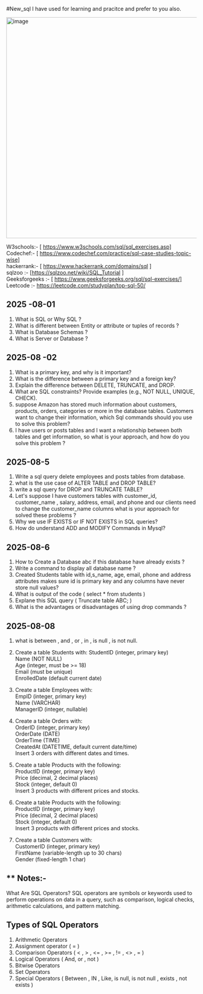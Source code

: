 #New_sql
I have used for learning and pracitce and prefer to you also.  <br>

<img width="1102" height="583" alt="image" src="https://github.com/user-attachments/assets/69e2e883-d749-4bcc-a98a-7dc0476adf6f" />

W3schools:- [ https://www.w3schools.com/sql/sql_exercises.asp] <br>
Codechef:- [ https://www.codechef.com/practice/sql-case-studies-topic-wise] <br> 
hackerrank:- [ https://www.hackerrank.com/domains/sql ] <br> 
sqlzoo  :- [https://sqlzoo.net/wiki/SQL_Tutorial ] <br> 
Geeksforgeeks :- [ https://www.geeksforgeeks.org/sql/sql-exercises/] <br> 
Leetcode :- https://leetcode.com/studyplan/top-sql-50/<br> 

## 2025 -08-01 
1. What is SQL or Why SQL ? <br>
2. What is different between Entity or attribute or tuples of records ? <br>
3. What is Database Schemas ?  <br>
4. What is Server or Database ? <br>

## 2025-08 -02 
1. What is a primary key, and why is it important?
2. What is the difference between a primary key and a foreign key?
3. Explain the difference between DELETE, TRUNCATE, and DROP.
4. What are SQL constraints? Provide examples (e.g., NOT NULL, UNIQUE, CHECK).
5. suppose Amazon has stored much information about customers, products, orders, categories or more in the database tables. Customers want to change their information, which Sql commands should you use to solve this problem?
6. I have users or posts tables and I want a relationship between both tables and get information, so what is your approach, and how do you solve this problem ?

## 2025-08-5
1. Write a sql query delete employees and posts tables from database.
2. what is the use case of ALTER TABLE and DROP TABLE?
3. write a sql query for DROP and TRUNCATE TABLE?
4. Let's suppose I have customers tables with customer_id, customer_name , salary, address, email, and phone and our clients need to change the customer_name columns what is your approach for solved these problems ?
5. Why we use  IF EXISTS or IF NOT EXISTS in SQL queries?
6. How do understand ADD and MODIFY Commands in Mysql?

## 2025-08-6
1. How to Create a Database abc if this database have already exists ?
2. Write a command to display all database name ?
3. Created Students table with id,s_name, age, email, phone and address attributes makes sure id is primary key and any columns have never store null values?
4. What is output of the code ( select * from students )
5. Explane this SQL query ( Truncate table ABC; )
6. What is the advantages or disadvantages of using drop commands ?

## 2025-08-08 
1. what is between , and , or , in , is null , is not null.
2. Create a table Students with:
  StudentID (integer, primary key) <br>
  Name (NOT NULL) <br>
  Age (integer, must be >= 18) <br>
  Email (must be unique) <br>
  EnrolledDate (default current date) <br>
  
3. Create a table Employees with: <br>
  EmpID (integer, primary key) <br>
  Name (VARCHAR) <br>
  ManagerID (integer, nullable) <br>

4. Create a table Orders with: <br>
  OrderID (integer, primary key) <br>
  OrderDate (DATE) <br>
  OrderTime (TIME) <br>
  CreatedAt (DATETIME, default current date/time) <br>
  Insert 3 orders with different dates and times. <br>

5. Create a table Products with the following: <br>
  ProductID (integer, primary key) <br>
  Price (decimal, 2 decimal places) <br>
  Stock (integer, default 0) <br>
  Insert 3 products with different prices and stocks. <br>

6. Create a table Products with the following: <br>
  ProductID (integer, primary key) <br>
  Price (decimal, 2 decimal places) <br>
  Stock (integer, default 0)  <br>
  Insert 3 products with different prices and stocks. <br>

7. Create a table Customers with: <br>
  CustomerID (integer, primary key) <br>
  FirstName (variable-length up to 30 chars) <br>
  Gender (fixed-length 1 char) <br>


## ** Notes:- 
What Are SQL Operators?
SQL operators are symbols or keywords used to perform operations on data in a query, such as comparison, logical checks, arithmetic calculations, and pattern matching.

## Types of SQL Operators
1. Arithmetic Operators
2. Assignment operator ( = ) 
3. Comparison Operators ( < , > , <= , >= , != , <> , = )
4. Logical Operators ( And, or , not )
5. Bitwise Operators
6. Set Operators
7. Special Operators  ( Between , IN , Like, is null, is not null , exists , not exists )

